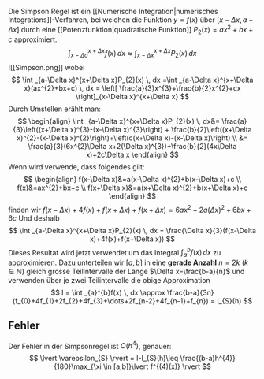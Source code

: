 Die Simpson Regel ist ein [[Numerische Integration|numerisches Integrations]]-Verfahren, bei welchen die Funktion $y=f(x)$ über $[x-\Delta x,a+\Delta x]$ durch eine [[Potenzfunktion|quadratische Funktion]] $P_{2}(x)=ax^2+bx+c$ approximiert.
$$
\int _{x-\Delta a}^{x+\Delta x}f(x) \, dx \approx \int _{x-\Delta x}^{x+\Delta x}P_{2}(x) \, dx  
$$
![[Simpson.png]]
wobei
$$
	\int _{a-\Delta x}^{x+\Delta x}P_{2}(x) \, dx =\int _{a-\Delta x}^{x+\Delta x}(ax^{2}+bx+c) \, dx = \left[ \frac{a}{3}x^{3}+\frac{b}{2}x^{2}+cx \right]_{x-\Delta x}^{x+\Delta x}
$$
Durch Umstellen erählt man:
$$
\begin{align}
\int _{a-\Delta x}^{x+\Delta x}P_{2}(x) \, dx&= \frac{a}{3}\left((x+\Delta x)^{3}-(x-\Delta x)^{3}\right) + \frac{b}{2}\left((x+\Delta x)^{2}-(x-\Delta x)^{2}\right)+\left(c(x+\Delta x)-(x-\Delta x)\right) \\
&= \frac{a}{3}(6x^{2}\Delta x+2(\Delta x)^{3})+\frac{b}{2}(4x\Delta x)+2c\Delta x
\end{align}
$$
Wenn wird verwende, dass folgendes gilt:
$$
\begin{align}
f(x-\Delta x)&=a(x-\Delta x)^{2}+b(x-\Delta x)+c \\
f(x)&=ax^{2}+bx+c \\
f(x+\Delta x)&=a(x+\Delta x)^{2}+b(x+\Delta x)+c
\end{align}
$$
finden wir $f(x-\Delta x) + 4f(x)+f(x+\Delta x)+f(x+\Delta x) = 6ax^2 +2a(\Delta x)^{2}+6bx+6c$ Und deshalb
$$
\int _{a-\Delta x}^{x+\Delta x}P_{2}(x) \, dx = \frac{\Delta x}{3}(f(x-\Delta x)+4f(x)+f(x+\Delta x))
$$
Dieses Resultat wird jetzt verwendet um das Integral $\int _{a}^{b}f(x) \, dx$ zu approximieren. Dazu unterteilen wir $[a,b]$ in eine **gerade Anzahl** $n=2k$ $(k\in \mathbb{N})$ gleich grosse Teilintervalle der Länge $\Delta x=\frac{b-a}{n}$ und verwenden über je zwei Teilintervalle die obige Approximation
$$
I = \int _{a}^{b}f(x) \, dx \approx \frac{b-a}{3n} (f_{0}+4f_{1}+2f_{2}+4f_{3}+\dots+2f_{n-2}+4f_{n-1}+f_{n}) = I_{S}(h)
$$
## Fehler
Der Fehler in der Simpsonregel ist $O(h^{4})$, genauer:
$$
\lvert \varepsilon_{S} \rvert = I-I_{S}(h)\leq \frac{(b-a)h^{4}}{180}\max_{\xi \in [a,b]}\lvert f^{(4)(x)} \rvert 
$$
